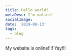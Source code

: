 ```yaml
---
title: Hello world!
metaDesc: I'm online!
socialImage: 
date: '2019-08-13'
tags:
  - blog
---
```


My website is online!!!! Yay!!!